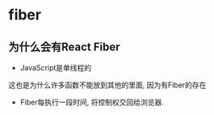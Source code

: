 # fiber



## 为什么会有React Fiber

- JavaScript是单线程的



这也是为什么许多函数不能放到其他的里面, 因为有Fiber的存在

- Fiber每执行一段时间, 将控制权交回给浏览器.